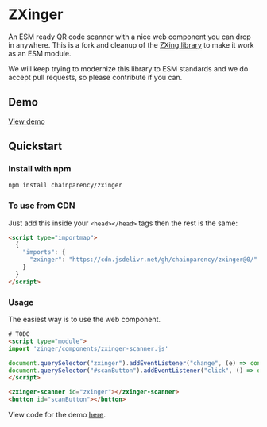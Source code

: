 # ZXinger

An ESM ready QR code scanner with a nice web component you can drop in anywhere. This is a fork and cleanup of the [ZXing library](https://github.com/zxing-js/library) to make it work as an ESM module. 

We will keep trying to modernize this library to ESM standards and we do accept pull requests, so please contribute if you can.

## Demo

[View demo](https://chainparency.github.io/zxinger/)

## Quickstart

### Install with npm

```sh
npm install chainparency/zxinger
```

### To use from CDN

Just add this inside your `<head></head>` tags then the rest is the same:

```html
<script type="importmap">
  {
    "imports": {
      "zxinger": "https://cdn.jsdelivr.net/gh/chainparency/zxinger@0/"
    }
  }
</script>
```

### Usage

The easiest way is to use the web component.

```html
# TODO
<script type="module">
import 'zinger/components/zxinger-scanner.js'

document.querySelector("zxinger").addEventListener("change", (e) => console.log("result:", e.detail.value))
document.querySelector("#scanButton").addEventListener("click", () => document.querySelector("#zxinger").open())
</script>

<zxinger-scanner id="zxinger"></zxinger-scanner>
<button id="scanButton"></button>
```

View code for the demo [here](/components/index.html).
